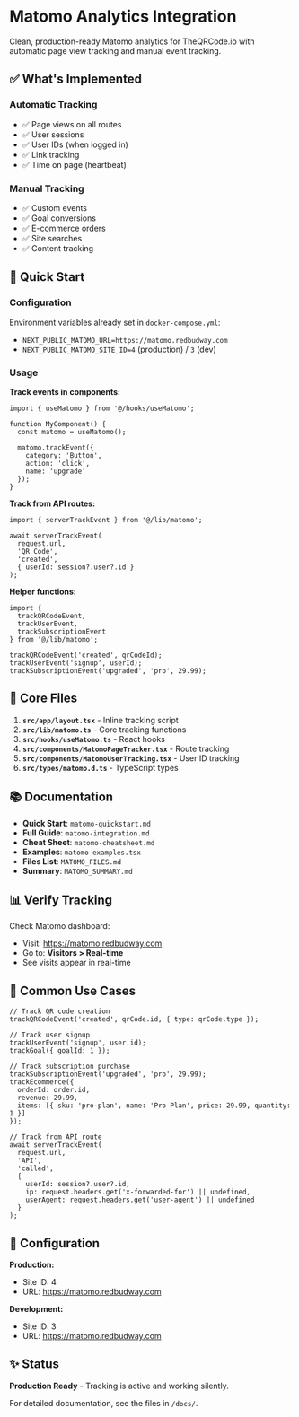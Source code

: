 # Matomo Analytics Integration

Clean, production-ready Matomo analytics for TheQRCode.io with automatic page view tracking and manual event tracking.

## ✅ What's Implemented

### Automatic Tracking
- ✅ Page views on all routes
- ✅ User sessions
- ✅ User IDs (when logged in)
- ✅ Link tracking
- ✅ Time on page (heartbeat)

### Manual Tracking
- ✅ Custom events
- ✅ Goal conversions
- ✅ E-commerce orders
- ✅ Site searches
- ✅ Content tracking

## 🚀 Quick Start

### Configuration
Environment variables already set in `docker-compose.yml`:
- `NEXT_PUBLIC_MATOMO_URL=https://matomo.redbudway.com`
- `NEXT_PUBLIC_MATOMO_SITE_ID=4` (production) / `3` (dev)

### Usage

**Track events in components:**
```tsx
import { useMatomo } from '@/hooks/useMatomo';

function MyComponent() {
  const matomo = useMatomo();
  
  matomo.trackEvent({
    category: 'Button',
    action: 'click',
    name: 'upgrade'
  });
}
```

**Track from API routes:**
```tsx
import { serverTrackEvent } from '@/lib/matomo';

await serverTrackEvent(
  request.url,
  'QR Code',
  'created',
  { userId: session?.user?.id }
);
```

**Helper functions:**
```tsx
import { 
  trackQRCodeEvent,
  trackUserEvent,
  trackSubscriptionEvent 
} from '@/lib/matomo';

trackQRCodeEvent('created', qrCodeId);
trackUserEvent('signup', userId);
trackSubscriptionEvent('upgraded', 'pro', 29.99);
```

## 📁 Core Files

1. **`src/app/layout.tsx`** - Inline tracking script
2. **`src/lib/matomo.ts`** - Core tracking functions
3. **`src/hooks/useMatomo.ts`** - React hooks
4. **`src/components/MatomoPageTracker.tsx`** - Route tracking
5. **`src/components/MatomoUserTracking.tsx`** - User ID tracking
6. **`src/types/matomo.d.ts`** - TypeScript types

## 📚 Documentation

- **Quick Start**: `matomo-quickstart.md`
- **Full Guide**: `matomo-integration.md`
- **Cheat Sheet**: `matomo-cheatsheet.md`
- **Examples**: `matomo-examples.tsx`
- **Files List**: `MATOMO_FILES.md`
- **Summary**: `MATOMO_SUMMARY.md`

## 📊 Verify Tracking

Check Matomo dashboard:
- Visit: https://matomo.redbudway.com
- Go to: **Visitors > Real-time**
- See visits appear in real-time

## 🎯 Common Use Cases

```tsx
// Track QR code creation
trackQRCodeEvent('created', qrCode.id, { type: qrCode.type });

// Track user signup
trackUserEvent('signup', user.id);
trackGoal({ goalId: 1 });

// Track subscription purchase
trackSubscriptionEvent('upgraded', 'pro', 29.99);
trackEcommerce({
  orderId: order.id,
  revenue: 29.99,
  items: [{ sku: 'pro-plan', name: 'Pro Plan', price: 29.99, quantity: 1 }]
});

// Track from API route
await serverTrackEvent(
  request.url,
  'API',
  'called',
  {
    userId: session?.user?.id,
    ip: request.headers.get('x-forwarded-for') || undefined,
    userAgent: request.headers.get('user-agent') || undefined
  }
);
```

## 🔧 Configuration

**Production:**
- Site ID: 4
- URL: https://matomo.redbudway.com

**Development:**
- Site ID: 3  
- URL: https://matomo.redbudway.com

## ✨ Status

**Production Ready** - Tracking is active and working silently.

For detailed documentation, see the files in `/docs/`.

